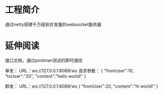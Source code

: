 # 工程简介
通过netty搭建千万级别并发量的websocket服务器
# 延伸阅读

接口文档，通过postman测试的即时通信

单发：
URL：ws://127.0.0.1:8088/ws
请求参数：
        {
        "fromUser":10,
        "toUser":"20",
        "content":"hello world!"
        }

群发：
URL：ws://127.0.0.1:8088/ws
{
"fromUser":20,
"content":"hi world!"
}